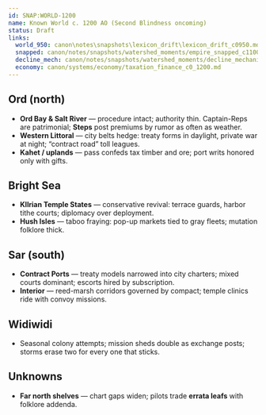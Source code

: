 ```yaml
---
id: SNAP:WORLD-1200
name: Known World c. 1200 AO (Second Blindness oncoming)
status: Draft
links:
  world_950: canon\notes\snapshots\lexicon_drift\lexicon_drift_c0950.md
  snapped: canon/notes/snapshots/watershed_moments/empire_snapped_c1100.md
  decline_mech: canon/notes/snapshots/watershed_moments/decline_mechanics_c1050_1120.md
  economy: canon/systems/economy/taxation_finance_c0_1200.md
---
```


## Ord (north)
- **Ord Bay & Salt River** — procedure intact; authority thin. Captain-Reps are patrimonial; **Steps** post premiums by rumor as often as weather.
- **Western Littoral** — city belts hedge: treaty forms in daylight, private war at night; “contract road” toll leagues. 
- **Kahet / uplands** — pass confeds tax timber and ore; port writs honored only with gifts.

## Bright Sea
- **Kllrian Temple States** — conservative revival: terrace guards, harbor tithe courts; diplomacy over deployment.  
- **Hush Isles** — taboo fraying: pop-up markets tied to gray fleets; mutation folklore thick.

## Sar (south)
- **Contract Ports** — treaty models narrowed into city charters; mixed courts dominant; escorts hired by subscription.  
- **Interior** — reed-marsh corridors governed by compact; temple clinics ride with convoy missions.

## Widiwidi
- Seasonal colony attempts; mission sheds double as exchange posts; storms erase two for every one that sticks.

## Unknowns
- **Far north shelves** — chart gaps widen; pilots trade **errata leafs** with folklore addenda.